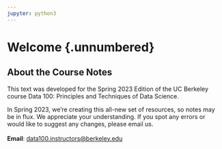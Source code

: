 ```yaml
---
jupyter: python3
---
```


# Welcome {.unnumbered}

## About the Course Notes

This text was developed for the Spring 2023 Edition of the UC Berkeley course Data 100: Principles and Techniques of Data Science. 

In Spring 2023, we’re creating this all-new set of resources, so notes may be in flux. We appreciate your understanding. If you spot any errors or would like to suggest any changes, please email us. <br /> <br /> **Email**: data100.instructors@berkeley.edu
